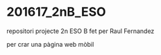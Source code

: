 # 201617_2nB_ESO
repositori projecte 2n ESO B fet per Raul Fernandez

per crar una pàgina web mòbil
